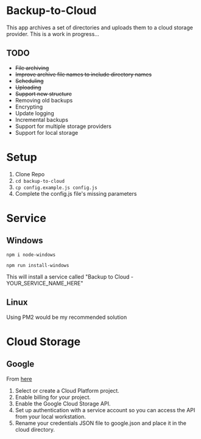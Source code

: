 # Backup-to-Cloud
This app archives a set of directories and uploads them to a cloud storage provider. This is a work in progress...

## TODO
- ~~File archiving~~
- ~~Improve archive file names to include directory names~~
- ~~Scheduling~~
- ~~Uploading~~
- ~~Support new structure~~
- Removing old backups
- Encrypting
- Update logging
- Incremental backups
- Support for multiple storage providers
- Support for local storage

# Setup
1. Clone Repo
2. `cd backup-to-cloud`
3. `cp config.example.js config.js`
4. Complete the config.js file's missing parameters

# Service

## Windows

```
npm i node-windows
```

```
npm run install-windows
```

This will install a service called "Backup to Cloud - YOUR_SERVICE_NAME_HERE"

## Linux

Using PM2 would be my recommended solution


# Cloud Storage

## Google

From [here](https://www.npmjs.com/package/@google-cloud/storage)
1) Select or create a Cloud Platform project.
2) Enable billing for your project.
3) Enable the Google Cloud Storage API.
4) Set up authentication with a service account so you can access the API from your local workstation.
5) Rename your credentials JSON file to google.json and place it in the cloud directory.

